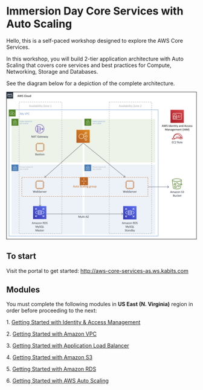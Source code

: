 # Immersion Day Core Services with Auto Scaling

Hello, this is a self-paced workshop designed to explore the AWS Core Services.

In this workshop, you will build 2-tier application architecture with Auto Scaling that covers core services and best practices for Compute, Networking, Storage and Databases.

See the diagram below for a depiction of the complete architecture.

![Immersion Day Core Services with Auto Scaling](tutorials/images/aws.png)

## To start

Visit the portal to get started: http://aws-core-services-as.ws.kabits.com

## Modules

You must complete the following modules in **US East (N. Virginia)** region in order before proceeding to the next:

1\. [Getting Started with Identity & Access Management](tutorials/getting-started-with-aws-iam.md "AWS IAM")

2\. [Getting Started with Amazon VPC](tutorials/getting-started-with-amazon-vpc.md "Amazon VPC")

3\. [Getting Started with Application Load Balancer](tutorials/getting-started-with-alb.md "Application Load Balancer")

4\. [Getting Started with Amazon S3](tutorials/getting-started-with-amazon-s3.md "Amazon S3")

5\. [Getting Started with Amazon RDS](tutorials/getting-started-with-amazon-rds.md "Amazon RDS")

6\. [Getting Started with AWS Auto Scaling](tutorials/getting-started-with-autoscaling.md "AWS Auto Scaling")